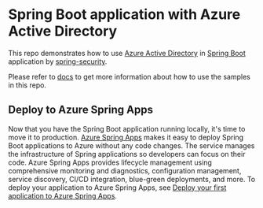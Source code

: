# Spring Boot application with Azure Active Directory

This repo demonstrates how to use [Azure Active Directory] in [Spring Boot] application by [spring-security].

Please refer to [docs] to get more information about how to use the samples in this repo.



[Azure Active Directory]: https://azure.microsoft.com/services/active-directory/
[Spring Boot]: https://spring.io/projects/spring-boot
[spring-security]: https://github.com/spring-projects/spring-security
[docs]: docs

## Deploy to Azure Spring Apps

Now that you have the Spring Boot application running locally, it's time to move it to production. [Azure Spring Apps](https://learn.microsoft.com/azure/spring-apps/overview) makes it easy to deploy Spring Boot applications to Azure without any code changes. The service manages the infrastructure of Spring applications so developers can focus on their code. Azure Spring Apps provides lifecycle management using comprehensive monitoring and diagnostics, configuration management, service discovery, CI/CD integration, blue-green deployments, and more. To deploy your application to Azure Spring Apps, see [Deploy your first application to Azure Spring Apps](https://learn.microsoft.com/azure/spring-apps/quickstart?tabs=Azure-CLI).
